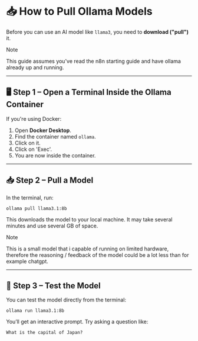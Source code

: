 # 📥 How to Pull Ollama Models

Before you can use an AI model like `llama3`, you need to **download ("pull")** it.

> [!NOTE]
> This guide assumes you've read the n8n starting guide and have ollama already up and running.

---

## 🖥️ Step 1 – Open a Terminal Inside the Ollama Container

If you're using Docker:

1. Open **Docker Desktop**.
2. Find the container named `ollama`.
3. Click on it.
4. Click on 'Exec'.
5. You are now inside the container.

---

## 📥 Step 2 – Pull a Model

In the terminal, run:

```bash
ollama pull llama3.1:8b
```
This downloads the model to your local machine. It may take several minutes and use several GB of space.

> [!NOTE]
> This is a small model that i capable of running on limited hardware, therefore the reasoning / feedback of the model could be a lot less than for example chatgpt.

---------------

## 🧪 Step 3 – Test the Model
You can test the model directly from the terminal:

```
ollama run llama3.1:8b
```

You’ll get an interactive prompt. Try asking a question like:

```
What is the capital of Japan?
```